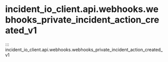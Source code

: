 # incident_io_client.api.webhooks.webhooks_private_incident_action_created_v1

::: incident_io_client.api.webhooks.webhooks_private_incident_action_created_v1